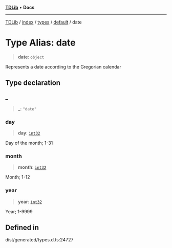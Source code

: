 [**TDLib**](../../../../../../README.md) • **Docs**

***

[TDLib](../../../../../../modules.md) / [index](../../../../../README.md) / [types](../../../README.md) / [default](../README.md) / date

# Type Alias: date

> **date**: `object`

Represents a date according to the Gregorian calendar

## Type declaration

### \_

> **\_**: `"date"`

### day

> **day**: [`int32`](int32.md)

Day of the month; 1-31

### month

> **month**: [`int32`](int32.md)

Month; 1-12

### year

> **year**: [`int32`](int32.md)

Year; 1-9999

## Defined in

dist/generated/types.d.ts:24727
